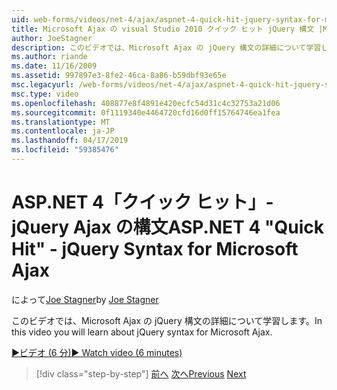 ```yaml
---
uid: web-forms/videos/net-4/ajax/aspnet-4-quick-hit-jquery-syntax-for-microsoft-ajax
title: Microsoft Ajax の visual Studio 2010 クイック ヒット jQuery 構文 |Microsoft Docs
author: JoeStagner
description: このビデオでは、Microsoft Ajax の jQuery 構文の詳細について学習します。
ms.author: riande
ms.date: 11/16/2009
ms.assetid: 997897e3-8fe2-46ca-8a86-b59dbf93e65e
msc.legacyurl: /web-forms/videos/net-4/ajax/aspnet-4-quick-hit-jquery-syntax-for-microsoft-ajax
msc.type: video
ms.openlocfilehash: 408877e8f4891e420ecfc54d31c4c32753a21d06
ms.sourcegitcommit: 0f1119340e4464720cfd16d0ff15764746ea1fea
ms.translationtype: MT
ms.contentlocale: ja-JP
ms.lasthandoff: 04/17/2019
ms.locfileid: "59385476"
---
```

# <a name="aspnet-4-quick-hit---jquery-syntax-for-microsoft-ajax"></a><span data-ttu-id="3f602-103">ASP.NET 4「クイック ヒット」- jQuery Ajax の構文</span><span class="sxs-lookup"><span data-stu-id="3f602-103">ASP.NET 4 "Quick Hit" - jQuery Syntax for Microsoft Ajax</span></span>

<span data-ttu-id="3f602-104">によって[Joe Stagner](https://github.com/JoeStagner)</span><span class="sxs-lookup"><span data-stu-id="3f602-104">by [Joe Stagner](https://github.com/JoeStagner)</span></span>

<span data-ttu-id="3f602-105">このビデオでは、Microsoft Ajax の jQuery 構文の詳細について学習します。</span><span class="sxs-lookup"><span data-stu-id="3f602-105">In this video you will learn about jQuery syntax for Microsoft Ajax.</span></span> 

[<span data-ttu-id="3f602-106">&#9654;ビデオ (6 分)</span><span class="sxs-lookup"><span data-stu-id="3f602-106">&#9654; Watch video (6 minutes)</span></span>](https://channel9.msdn.com/Blogs/ASP-NET-Site-Videos/aspnet-4-quick-hit-jquery-syntax-for-microsoft-ajax)

> [!div class="step-by-step"]
> <span data-ttu-id="3f602-107">[前へ](aspnet-4-quick-hit-the-scriptloader.md)
> [次へ](aspnet-4-quick-hit-ajax-data-templates.md)</span><span class="sxs-lookup"><span data-stu-id="3f602-107">[Previous](aspnet-4-quick-hit-the-scriptloader.md)
[Next](aspnet-4-quick-hit-ajax-data-templates.md)</span></span>

